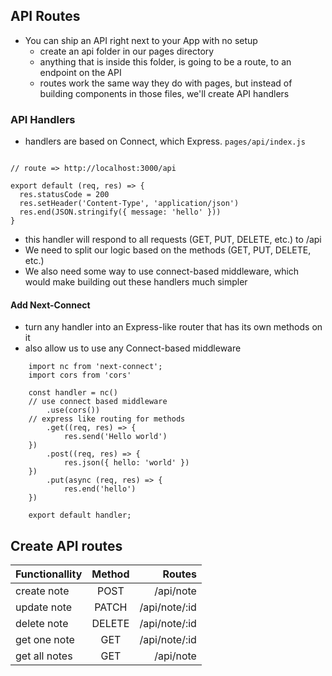 ## API Routes
- You can ship an API right next to your App with no setup
    - create an api folder in our pages directory
    - anything that is inside this folder, is going to be a route, to an endpoint on the API
    - routes work the same way they do with pages, but instead of building components in those files, we'll create API handlers

### API Handlers
- handlers are based on Connect, which Express.
`pages/api/index.js`
```

// route => http://localhost:3000/api

export default (req, res) => {
  res.statusCode = 200
  res.setHeader('Content-Type', 'application/json')
  res.end(JSON.stringify({ message: 'hello' }))
}
```
- this handler will respond to all requests (GET, PUT, DELETE, etc.) to /api
- We need to split our logic based on the methods (GET, PUT, DELETE, etc.)
- We also need some way to use connect-based middleware, which would make building out these handlers much simpler

#### Add Next-Connect
- turn any handler into an Express-like router that has its own methods on it
- also allow us to use any Connect-based middleware
```
    import nc from 'next-connect';
    import cors from 'cors'

    const handler = nc()
    // use connect based middleware
        .use(cors())
    // express like routing for methods
        .get((req, res) => {
            res.send('Hello world')
    })
        .post((req, res) => {
            res.json({ hello: 'world' })
    })
        .put(async (req, res) => {
            res.end('hello')
    })
    
    export default handler;
```

## Create API routes
| Functionallity        | Method    | Routes          |
| ------------- |:------:| -------------:|
| create note   | POST   | /api/note     |
| update note   | PATCH  | /api/note/:id |
| delete note   | DELETE | /api/note/:id |
| get one note  | GET    | /api/note/:id |
| get all notes | GET    | /api/note    |
